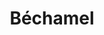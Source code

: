 ---
layout: recette
categories: [recettes]
hidden: true
lang: fr
sitemap: true
title: Béchamel
type: condiment
recettes:
  Classique:
    ingredients: 
      - nom: farine
        qte: 100
        unite: gr
      - nom: beurre
        qte: 100
        unite: gr
      - nom: lait
        qte: 1000
        unite: mL
        variable: true
      - nom: muscade
        qte: au goût
      - nom: sel
        qte: au goût
    etapes:
      - label: Préparation
        details:
          - Faire fondre le beurre dans une casserole
          - Hors du feu, ajouter la farine et mélanger
          - Ajouter le litre de lait et mélanger
          - Ajouter du sel et de la muscade au goût
          - Porter à ébullition (aux alentours de 75°C) puis réduire le feu
          - Mélanger continuellement sur et hors du feu jusqu'à ce que ça épaississe. Goûter et ajuster.
notes:
  - Toujours mélanger la béchamel pour éviter qu'elle brûle / colle au fond de la casserole 
---